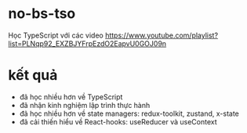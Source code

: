 # no-bs-tso

Học TypeScript với các video https://www.youtube.com/playlist?list=PLNqp92_EXZBJYFrpEzdO2EapvU0GOJ09n

# kết quả 

* đã học nhiều hơn về TypeScript
* đã nhận kinh nghiệm lập trình thực hành
* đã học nhiều hơn về state managers: redux-toolkit, zustand, x-state 
* đã cải thiến hiểu về React-hooks: useReducer và useContext
